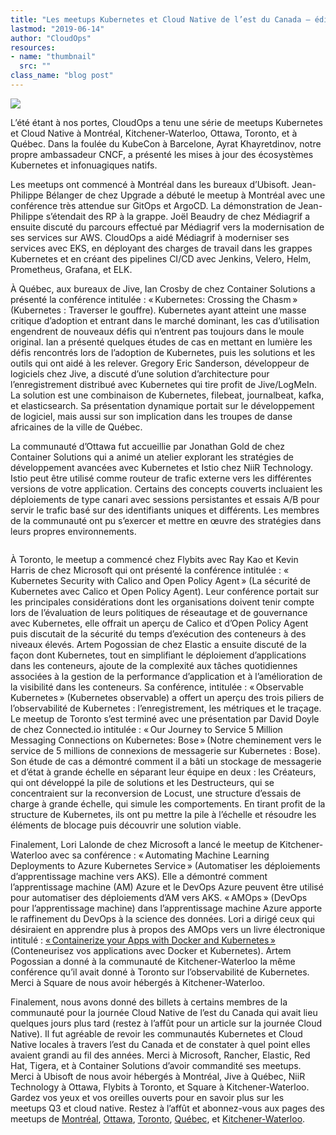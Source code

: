 ```yaml
---
title: "Les meetups Kubernetes et Cloud Native de l’est du Canada – édition du printemps 2019"
lastmod: "2019-06-14"
author: "CloudOps"
resources:
- name: "thumbnail"
  src: ""
class_name: "blog post"
---
```


<img src="/images/blog/post/EasternCanadaMeetups.png" class="main-blog-image">

<p>L’été étant à nos portes, CloudOps a tenu une série de meetups Kubernetes et Cloud Native à Montréal, Kitchener-Waterloo, Ottawa, Toronto, et à Québec. Dans la foulée du KubeCon à Barcelone, Ayrat Khayretdinov, notre propre ambassadeur CNCF, a présenté les mises à jour des écosystèmes Kubernetes et infonuagiques natifs.</p><p>Les meetups ont commencé à Montréal dans les bureaux d’Ubisoft. Jean-Philippe Bélanger de chez Upgrade a débuté le meetup à Montréal avec une conférence très attendue sur GitOps et ArgoCD. La démonstration de Jean-Philippe s’étendait des RP à la grappe. Joël Beaudry de chez Médiagrif a ensuite discuté du parcours effectué par Médiagrif vers la modernisation de ses services sur AWS. CloudOps a aidé Médiagrif à moderniser ses services avec EKS, en déployant des charges de travail dans les grappes Kubernetes et en créant des pipelines CI/CD avec Jenkins, Velero, Helm, Prometheus, Grafana, et ELK.&nbsp;</p><p>À Québec, aux bureaux de Jive, Ian Crosby de chez Container Solutions a présenté la conférence intitulée&nbsp;: « Kubernetes: Crossing the Chasm » (Kubernetes&nbsp;: Traverser le gouffre). Kubernetes ayant atteint une masse critique d’adoption et entrant dans le marché dominant, les cas d’utilisation engendrent de nouveaux défis qui n’entrent pas toujours dans le moule original. Ian a présenté quelques études de cas en mettant en lumière les défis rencontrés lors de l’adoption de Kubernetes, puis les solutions et les outils qui ont aidé à les relever. Gregory Eric Sanderson, développeur de logiciels chez Jive, a discuté d’une solution d’architecture pour l’enregistrement distribué avec Kubernetes qui tire profit de Jive/LogMeIn. La solution est une combinaison de Kubernetes, filebeat, journalbeat, kafka, et elasticsearch. Sa présentation dynamique portait sur le développement de logiciel, mais aussi sur son implication dans les troupes de danse africaines de la ville de Québec.</p><p>La communauté d’Ottawa fut accueillie par Jonathan Gold de chez Container Solutions qui a animé un atelier explorant les stratégies de développement avancées avec Kubernetes et Istio chez NiiR Technology. Istio peut être utilisé comme routeur de trafic externe vers les différentes versions de votre application. Certains des concepts couverts incluaient les déploiements de type canari avec sessions persistantes et essais A/B pour servir le trafic basé sur des identifiants uniques et différents. Les membres de la communauté ont pu s’exercer et mettre en œuvre des stratégies dans leurs propres environnements.</p> <figure class="wp-block-image"><img src="/images/blog/post/D8ag4ZwXoAE1rHK.jpg" alt="" class="wp-image-9181"></figure><p>À Toronto, le meetup a commencé chez Flybits avec Ray Kao et Kevin Harris de chez Microsoft qui ont présenté la conférence intitulée&nbsp;: « Kubernetes Security with Calico and Open Policy Agent » (La sécurité de Kubernetes avec Calico et Open Policy Agent). Leur conférence portait sur les principales considérations dont les organisations doivent tenir compte lors de l’évaluation de leurs politiques de réseautage et de gouvernance avec Kubernetes, elle offrait un aperçu de Calico et d’Open Policy Agent puis discutait de la sécurité du temps d’exécution des conteneurs à des niveaux élevés. Artem Pogossian de chez Elastic a ensuite discuté de la façon dont Kubernetes, tout en simplifiant le déploiement d’applications dans les conteneurs, ajoute de la complexité aux tâches quotidiennes associées à la gestion de la performance d’application et à l’amélioration de la visibilité dans les conteneurs. Sa conférence, intitulée&nbsp;: « Observable Kubernetes » (Kubernetes observable) a offert un aperçu des trois piliers de l’observabilité de Kubernetes&nbsp;: l’enregistrement, les métriques et le traçage. Le meetup de Toronto s’est terminé avec une présentation par David Doyle de chez Connected.io intitulée&nbsp;: « Our Journey to Service 5&nbsp;Million Messaging Connections on Kubernetes: Bose » (Notre cheminement vers le service de 5 millions de connexions de messagerie sur Kubernetes&nbsp;: Bose). Son étude de cas a démontré comment il a bâti un stockage de messagerie et d’état à grande échelle en séparant leur équipe en deux&nbsp;: les Créateurs, qui ont développé la pile de solutions et les Destructeurs, qui se concentraient sur la reconversion de Locust, une structure d’essais de charge à grande échelle, qui simule les comportements. En tirant profit de la structure de Kubernetes, ils ont pu mettre la pile à l’échelle et résoudre les éléments de blocage puis découvrir une solution viable.</p><p>Finalement, Lori Lalonde de chez Microsoft a lancé le meetup de Kitchener-Waterloo avec sa conférence&nbsp;: « Automating Machine Learning Deployments to Azure Kubernetes Service » (Automatiser les déploiements d’apprentissage machine vers AKS). Elle a démontré comment l’apprentissage machine (AM) Azure et le DevOps Azure peuvent être utilisé pour automatiser des déploiements d’AM vers AKS. « AMOps »&nbsp;(DevOps pour l’apprentissage machine) dans l’apprentissage machine Azure apporte le raffinement du DevOps à la science des données. Lori a dirigé ceux qui désiraient en apprendre plus à propos des&nbsp;AMOps&nbsp;vers un livre électronique intitulé&nbsp;: <a href="http://aka.ms/DockerK8s">« Containerize your Apps with Docker and Kubernetes »</a> (Conteneurisez vos applications avec Docker et Kubernetes). Artem Pogossian a donné à la communauté de Kitchener-Waterloo la même conférence qu’il avait donné à Toronto sur l’observabilité de Kubernetes. Merci à Square de nous avoir hébergés à Kitchener-Waterloo.</p><p>Finalement, nous avons donné des billets à certains membres de la communauté pour la journée Cloud Native de l’est du Canada qui avait lieu quelques jours plus tard (restez à l’affût pour un article sur la journée Cloud Native). Il fut agréable de revoir les communautés Kubernetes et Cloud Native locales à travers l’est du Canada et de constater à quel point elles avaient grandi au fil des années. Merci à Microsoft, Rancher, Elastic, Red Hat, Tigera, et à Container Solutions d’avoir commandité ses meetups. Merci à Ubisoft de nous avoir hébergés à Montréal, Jive à Québec, NiiR Technology à Ottawa, Flybits à Toronto, et Square à Kitchener-Waterloo. Gardez vos yeux et vos oreilles ouverts pour en savoir plus sur les meetups&nbsp;Q3 et cloud native. Restez à l’affût et abonnez-vous aux pages des meetups de <a href="https://www.meetup.com/Kubernetes-Montreal">Montréal</a>, <a href="https://www.meetup.com/Kubernetes-Ottawa">Ottawa</a>, <a href="https://www.meetup.com/Kubernetes-Toronto">Toronto</a>, <a href="https://www.meetup.com/Kubernetes-Quebec">Québec</a>, et <a href="https://www.meetup.com/Kubernetes-Kitchener-Waterloo">Kitchener-Waterloo</a>.</p>